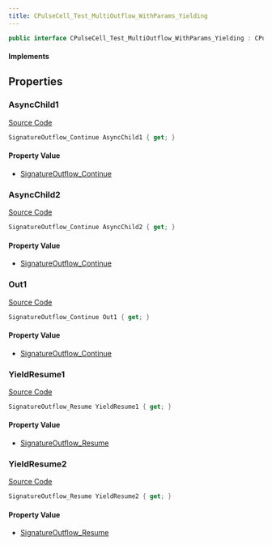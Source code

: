 ```yaml
---
title: CPulseCell_Test_MultiOutflow_WithParams_Yielding
---
```


```csharp
public interface CPulseCell_Test_MultiOutflow_WithParams_Yielding : CPulseCell_BaseYieldingInflow, CPulseCell_BaseFlow, CPulseCell_Base, ISchemaClass<CPulseCell_Base>, ISchemaClass<CPulseCell_BaseFlow>, ISchemaClass<CPulseCell_BaseYieldingInflow>, ISchemaClass<CPulseCell_Test_MultiOutflow_WithParams_Yielding>, ISchemaField, ISchemaClass, INativeHandle
```

#### Implements

## Properties

### AsyncChild1

[Source Code](https://github.com/swiftly-solution/swiftlys2/blob/main/managed/src/SwiftlyS2.Generated/Schemas/Interfaces/CPulseCell_Test_MultiOutflow_WithParams_Yielding.cs#L19)

```csharp
SignatureOutflow_Continue AsyncChild1 { get; }
```

#### Property Value

- [SignatureOutflow_Continue](/docs/api/shared/schemadefinitions/signatureoutflow_continue)

### AsyncChild2

[Source Code](https://github.com/swiftly-solution/swiftlys2/blob/main/managed/src/SwiftlyS2.Generated/Schemas/Interfaces/CPulseCell_Test_MultiOutflow_WithParams_Yielding.cs#L21)

```csharp
SignatureOutflow_Continue AsyncChild2 { get; }
```

#### Property Value

- [SignatureOutflow_Continue](/docs/api/shared/schemadefinitions/signatureoutflow_continue)

### Out1

[Source Code](https://github.com/swiftly-solution/swiftlys2/blob/main/managed/src/SwiftlyS2.Generated/Schemas/Interfaces/CPulseCell_Test_MultiOutflow_WithParams_Yielding.cs#L17)

```csharp
SignatureOutflow_Continue Out1 { get; }
```

#### Property Value

- [SignatureOutflow_Continue](/docs/api/shared/schemadefinitions/signatureoutflow_continue)

### YieldResume1

[Source Code](https://github.com/swiftly-solution/swiftlys2/blob/main/managed/src/SwiftlyS2.Generated/Schemas/Interfaces/CPulseCell_Test_MultiOutflow_WithParams_Yielding.cs#L23)

```csharp
SignatureOutflow_Resume YieldResume1 { get; }
```

#### Property Value

- [SignatureOutflow_Resume](/docs/api/shared/schemadefinitions/signatureoutflow_resume)

### YieldResume2

[Source Code](https://github.com/swiftly-solution/swiftlys2/blob/main/managed/src/SwiftlyS2.Generated/Schemas/Interfaces/CPulseCell_Test_MultiOutflow_WithParams_Yielding.cs#L25)

```csharp
SignatureOutflow_Resume YieldResume2 { get; }
```

#### Property Value

- [SignatureOutflow_Resume](/docs/api/shared/schemadefinitions/signatureoutflow_resume)

